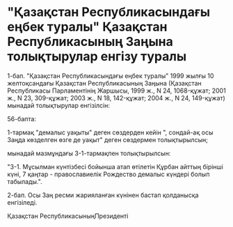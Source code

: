 # "Қазақстан Республикасындағы еңбек туралы" Қазақстан Республикасының Заңына толықтырулар енгізу туралы

1-бап. "Қазақстан Республикасындағы еңбек туралы" 1999 жылғы 10 желтоқсандағы Қазақстан Республикасының Заңына (Қазақстан Республикасы Парламентінің Жаршысы, 1999 ж., N 24, 1068-құжат; 2001 ж., N 23, 309-құжат; 2003 ж., N 18, 142-құжат; 2004 ж., N 24, 149-құжат) мынадай толықтырулар енгізілсін:

56-бапта:

1-тармақ "демалыс уақыты" деген сөздерден кейін ", сондай-ақ осы Заңда көзделген өзге де уақыт" деген сөздермен толықтырылсын;

мынадай мазмұндағы 3-1-тармақпен толықтырылсын:

"3-1. Мұсылман күнтізбесі бойынша атап өтілетін Құрбан айттың бірінші күні, 7 қаңтар - православиелік Рождество демалыс күндері болып табылады.".

2-бап. Осы Заң ресми жарияланған күнінен бастап қолданысқа енгізіледі.

Қазақстан РеспубликасыныңПрезиденті

